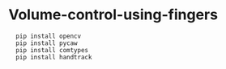 # Volume-control-using-fingers
~~~~~~~
  pip install opencv
  pip install pycaw
  pip install comtypes
  pip install handtrack


